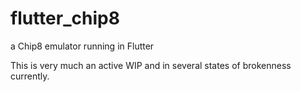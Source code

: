 # flutter_chip8

a Chip8 emulator running in Flutter

This is very much an active  WIP and in several states of brokenness currently.
